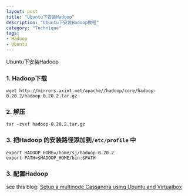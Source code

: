 ```yaml
---
layout: post
title: "Ubuntu下安装Hadoop"
description: "Ubuntu下安装Hadoop教程"
category: "Technique"
tags:
- Hadoop
- Ubuntu
---
```




Ubuntu下安装Hadoop

### 1. Hadoop下载

	wget http://mirrors.axint.net/apache//hadoop/core/hadoop-0.20.2/hadoop-0.20.2.tar.gz

### 2. 解压
	tar –zvxf hadoop-0.20.2.tar.gz

### 3. 把Hadoop 的安装路径添加到`/etc/profile` 中
	export HADOOP_HOME=/home/sj/hadoop-0.20.2
	export PATH=$HADOOP_HOME/bin:$PATH

### 3. 配置Hadoop
see this blog: [Setup a multinode Cassandra using Ubuntu and Virtualbox](http://anotherbug.com/2012/06/05/setup-a-multinode-cassandra-using-ubuntu-12-04-and-virtualbox/)